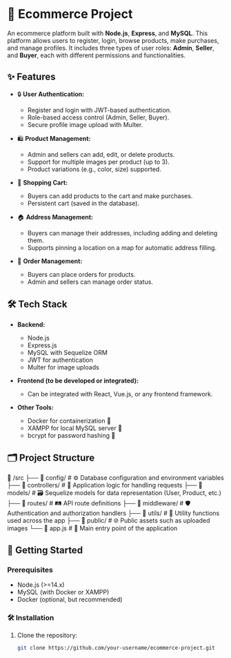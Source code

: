 # 🛒 Ecommerce Project

An ecommerce platform built with **Node.js**, **Express**, and **MySQL**. This platform allows users to register, login, browse products, make purchases, and manage profiles. It includes three types of user roles: **Admin**, **Seller**, and **Buyer**, each with different permissions and functionalities.

## ✨ Features

- 🔒 **User Authentication:**
  - Register and login with JWT-based authentication.
  - Role-based access control (Admin, Seller, Buyer).
  - Secure profile image upload with Multer.
  
- 🛍️ **Product Management:**
  - Admin and sellers can add, edit, or delete products.
  - Support for multiple images per product (up to 3).
  - Product variations (e.g., color, size) supported.
  
- 🛒 **Shopping Cart:**
  - Buyers can add products to the cart and make purchases.
  - Persistent cart (saved in the database).
  
- 🏠 **Address Management:**
  - Buyers can manage their addresses, including adding and deleting them.
  - Supports pinning a location on a map for automatic address filling.
  
- 🛒 **Order Management:**
  - Buyers can place orders for products.
  - Admin and sellers can manage order status.

## 🛠️ Tech Stack

- **Backend:**
  - Node.js
  - Express.js
  - MySQL with Sequelize ORM
  - JWT for authentication
  - Multer for image uploads

- **Frontend (to be developed or integrated):**
  - Can be integrated with React, Vue.js, or any frontend framework.

- **Other Tools:**
  - Docker for containerization 🐳
  - XAMPP for local MySQL server 🐬
  - bcrypt for password hashing 🔐

## 🗂️ Project Structure

📂 /src
├── 📁 config/ # ⚙️ Database configuration and environment variables
├── 📁 controllers/ # 🧠 Application logic for handling requests
├── 📁 models/ # 🗃️ Sequelize models for data representation (User, Product, etc.)
├── 📁 routes/ # 🛤️ API route definitions
├── 📁 middleware/ # 🛡️ Authentication and authorization handlers
├── 📁 utils/ # 🔧 Utility functions used across the app
├── 📂 public/ # 🌐 Public assets such as uploaded images
└── 📄 app.js # 🚀 Main entry point of the application

## 🚀 Getting Started

### Prerequisites
- Node.js (>=14.x)
- MySQL (with Docker or XAMPP)
- Docker (optional, but recommended)

### 🛠️ Installation

1. Clone the repository:
   ```bash
   git clone https://github.com/your-username/ecommerce-project.git


